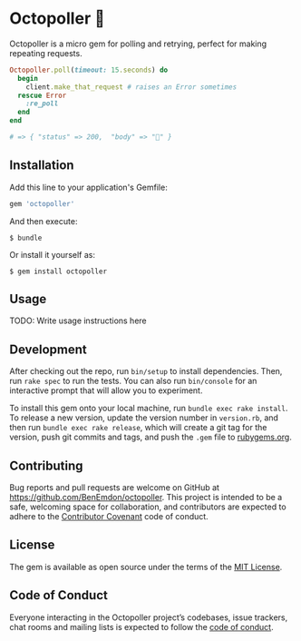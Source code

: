 # Octopoller 🦑
Octopoller is a micro gem for polling and retrying, perfect for making repeating requests.

```ruby
Octopoller.poll(timeout: 15.seconds) do
  begin
    client.make_that_request # raises an Error sometimes
  rescue Error
    :re_poll
  end
end

# => { "status" => 200,  "body" => "🦑" }
```

## Installation

Add this line to your application's Gemfile:

```ruby
gem 'octopoller'
```

And then execute:

    $ bundle

Or install it yourself as:

    $ gem install octopoller

## Usage

TODO: Write usage instructions here

## Development

After checking out the repo, run `bin/setup` to install dependencies. Then, run `rake spec` to run the tests. You can also run `bin/console` for an interactive prompt that will allow you to experiment.

To install this gem onto your local machine, run `bundle exec rake install`. To release a new version, update the version number in `version.rb`, and then run `bundle exec rake release`, which will create a git tag for the version, push git commits and tags, and push the `.gem` file to [rubygems.org](https://rubygems.org).

## Contributing

Bug reports and pull requests are welcome on GitHub at https://github.com/BenEmdon/octopoller. This project is intended to be a safe, welcoming space for collaboration, and contributors are expected to adhere to the [Contributor Covenant](http://contributor-covenant.org) code of conduct.

## License

The gem is available as open source under the terms of the [MIT License](https://opensource.org/licenses/MIT).

## Code of Conduct

Everyone interacting in the Octopoller project’s codebases, issue trackers, chat rooms and mailing lists is expected to follow the [code of conduct](https://github.com/BenEmdon/octopoller/blob/master/CODE_OF_CONDUCT.md).
